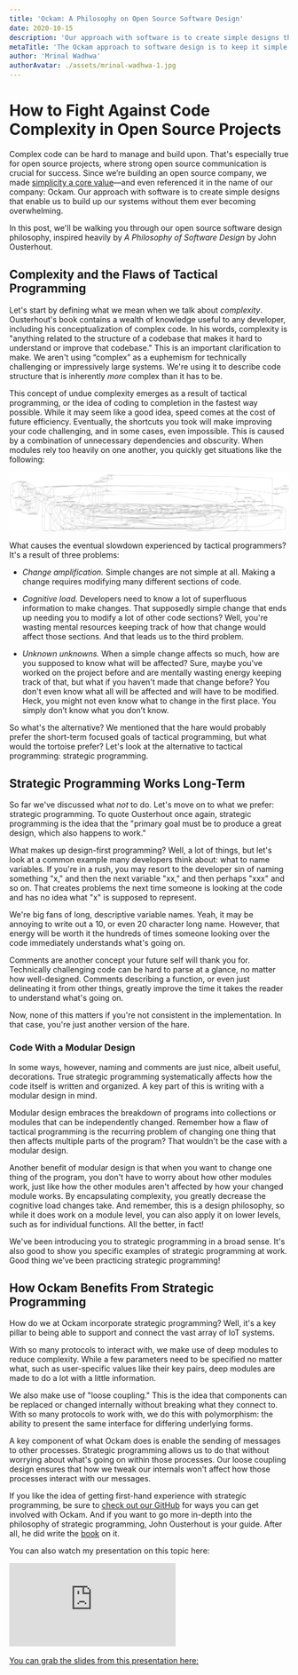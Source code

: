 ```yaml
---
title: 'Ockam: A Philosophy on Open Source Software Design'
date: 2020-10-15
description: 'Our approach with software is to create simple designs that enable us to build up our systems without them ever becoming overwhelming.'
metaTitle: 'The Ockam approach to software design is to keep it simple by fighting complexity in our open source code'
author: 'Mrinal Wadhwa'
authorAvatar: ./assets/mrinal-wadhwa-1.jpg
---
```


# How to Fight Against Code Complexity in Open Source Projects

Complex code can be hard to manage and build upon. That's especially true for open source projects, where strong open source communication is crucial for success. Since we’re building an open source company, we made [simplicity a core value](https://www.ockam.io/learn/guides/team/values_and_virtues_on_the_Ockam_Team)—and even referenced it in the name of our company: Ockam. Our approach with software is to create simple designs that enable us to build up our systems without them ever becoming overwhelming.

In this post, we'll be walking you through our open source software design philosophy, inspired heavily by _A Philosophy of Software Design_ by John Ousterhout.

## Complexity and the Flaws of Tactical Programming

Let's start by defining what we mean when we talk about _complexity_. Ousterhout's book contains a wealth of knowledge useful to any developer, including his conceptualization of complex code. In his words, complexity is "anything related to the structure of a codebase that makes it hard to understand or improve that codebase." This is an important clarification to make. We aren't using “complex” as a euphemism for technically challenging or impressively large systems. We're using it to describe code structure that is inherently _more_ complex than it has to be.

This concept of undue complexity emerges as a result of tactical programming, or the idea of coding to completion in the fastest way possible. While it may seem like a good idea, speed comes at the cost of future efficiency. Eventually, the shortcuts you took will make improving your code challenging, and in some cases, even impossible. This is caused by a combination of unnecessary dependencies and obscurity. When modules rely too heavily on one another, you quickly get situations like the following:

![Complex Code](./assets/complex_code.png)

What causes the eventual slowdown experienced by tactical programmers? It's a result of three problems:

- _Change amplification._ Simple changes are not simple at all. Making a change requires modifying many different sections of code.

- _Cognitive load._ Developers need to know a lot of superfluous information to make changes. That supposedly simple change that ends up needing you to modify a lot of other code sections? Well, you're wasting mental resources keeping track of how that change would affect those sections. And that leads us to the third problem.

- _Unknown unknowns._ When a simple change affects so much, how are you supposed to know what will be affected? Sure, maybe you've worked on the project before and are mentally wasting energy keeping track of that, but what if you haven't made that change before? You don't even know what all will be affected and will have to be modified. Heck, you might not even know what to change in the first place. You simply don’t know what you don’t know.

So what's the alternative? We mentioned that the hare would probably prefer the short-term focused goals of tactical programming, but what would the tortoise prefer? Let's look at the alternative to tactical programming: strategic programming.

## Strategic Programming Works Long-Term

So far we've discussed what _not_ to do. Let's move on to what we prefer: strategic programming. To quote Ousterhout once again, strategic programming is the idea that the "primary goal must be to produce a great design, which also happens to work."

What makes up design-first programming? Well, a lot of things, but let's look at a common example many developers think about: what to name variables. If you're in a rush, you may resort to the developer sin of naming something "x," and then the next variable "xx," and then perhaps "xxx" and so on. That creates problems the next time someone is looking at the code and has no idea what "x" is supposed to represent.

We're big fans of long, descriptive variable names. Yeah, it may be annoying to write out a 10, or even 20 character long name. However, that energy will be worth it the hundreds of times someone looking over the code immediately understands what's going on.

Comments are another concept your future self will thank you for. Technically challenging code can be hard to parse at a glance, no matter how well-designed. Comments describing a function, or even just delineating it from other things, greatly improve the time it takes the reader to understand what's going on.

Now, none of this matters if you're not consistent in the implementation. In that case, you're just another version of the hare.

### Code With a Modular Design

In some ways, however, naming and comments are just nice, albeit useful, decorations. True strategic programming systematically affects how the code itself is written and organized. A key part of this is writing with a modular design in mind.

Modular design embraces the breakdown of programs into collections or modules that can be independently changed. Remember how a flaw of tactical programming is the recurring problem of changing one thing that then affects multiple parts of the program? That wouldn't be the case with a modular design.

Another benefit of modular design is that when you want to change one thing of the program, you don't have to worry about how other modules work, just like how the other modules aren't affected by how your changed module works. By encapsulating complexity, you greatly decrease the cognitive load changes take. And remember, this is a design philosophy, so while it does work on a module level, you can also apply it on lower levels, such as for individual functions. All the better, in fact!

We've been introducing you to strategic programming in a broad sense. It's also good to show you specific examples of strategic programming at work. Good thing we’ve been practicing strategic programming!

## How Ockam Benefits From Strategic Programming

How do we at Ockam incorporate strategic programming? Well, it's a key pillar to being able to support and connect the vast array of IoT systems.

With so many protocols to interact with, we make use of deep modules to reduce complexity. While a few parameters need to be specified no matter what, such as user-specific values like their key pairs, deep modules are made to do a lot with a little information.

We also make use of "loose coupling." This is the idea that components can be replaced or changed internally without breaking what they connect to. With so many protocols to work with, we do this with polymorphism: the ability to present the same interface for differing underlying forms.

A key component of what Ockam does is enable the sending of messages to other processes. Strategic programming allows us to do that without worrying about what's going on within those processes. Our loose coupling design ensures that how we tweak our internals won't affect how those processes interact with our messages.

If you like the idea of getting first-hand experience with strategic programming, be sure to [check out our GitHub](https://github.com/ockam-network/) for ways you can get involved with Ockam. And if you want to go more in-depth into the philosophy of strategic programming, John Ousterhout is your guide. After all, he did write the [book](https://www.amazon.com/Philosophy-Software-Design-John-Ousterhout/dp/1732102201) on it.

You can also watch my presentation on this topic here:

<div id="presentation">
    <div class="rwd-container">
        <iframe class="rwd-iframe" src="https://www.youtube.com/embed/W2CdtvIlQCQ" frameborder="0" allow="accelerometer; autoplay; clipboard-write; encrypted-media; gyroscope; picture-in-picture" allowfullscreen></iframe>
    </div>
</div>

[You can grab the slides from this presentation here:](https://github.com/ockam-network/website/tree/production/src/content/learn/blog/assets/Fighting_Complexity_in_Elixir_Codebases.pdf)

